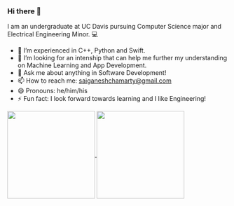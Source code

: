 ### Hi there 👋

I am an undergraduate at UC Davis pursuing Computer Science major and Electrical Engineering Minor. 💻

- 🌱 I’m experienced in C++, Python and Swift.
- 🤔 I’m looking for an intenship that can help me further my understanding on Machine Learning and App Development.
- 💬 Ask me about anything in Software Development!
- 📫 How to reach me: saiganeshchamarty@gmail.com
- 😄 Pronouns: he/him/his
- ⚡ Fun fact: I look forward towards learning and I like Engineering!

<a href="https://github.com/SaiChamarty/github-readme-stats">
  <img height=200 align="center" src="https://github-readme-stats.vercel.app/api?username=SaiChamarty&show_icons=true&theme=transparent" />
</a>
<a href="https://github.com/SaiChamarty/convoychat">
  <img height=200 align="center" src="https://github-readme-stats.vercel.app/api/top-langs?username=SaiChamarty&layout=compact&langs_count=8&card_width=320" />
</a>
